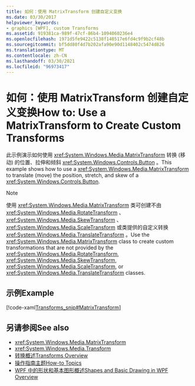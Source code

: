 ```yaml
---
title: 如何：使用 MatrixTransform 创建自定义变换
ms.date: 03/30/2017
helpviewer_keywords:
- graphics [WPF], custom Transforms
ms.assetid: 919381ca-989f-47cf-86b4-1094060236e4
ms.openlocfilehash: 1971d5fe9422c5138f140517e6fd4c9f9b2cf48b
ms.sourcegitcommit: bf5dd80f4d7b202afa90e90d1148402c5474d826
ms.translationtype: MT
ms.contentlocale: zh-CN
ms.lasthandoff: 03/30/2021
ms.locfileid: "96973417"
---
```

# <a name="how-to-use-a-matrixtransform-to-create-custom-transforms"></a><span data-ttu-id="ecc2b-102">如何：使用 MatrixTransform 创建自定义变换</span><span class="sxs-lookup"><span data-stu-id="ecc2b-102">How to: Use a MatrixTransform to Create Custom Transforms</span></span>
<span data-ttu-id="ecc2b-103">此示例演示如何使用 <xref:System.Windows.Media.MatrixTransform> 转换 (移动) 的位置、拉伸和倾斜 <xref:System.Windows.Controls.Button> 。</span><span class="sxs-lookup"><span data-stu-id="ecc2b-103">This example shows how to use a <xref:System.Windows.Media.MatrixTransform> to translate (move) the position, stretch, and skew of a <xref:System.Windows.Controls.Button>.</span></span>  
  
> [!NOTE]
> <span data-ttu-id="ecc2b-104">使用 <xref:System.Windows.Media.MatrixTransform> 类可创建不由 <xref:System.Windows.Media.RotateTransform> 、 <xref:System.Windows.Media.SkewTransform> 、 <xref:System.Windows.Media.ScaleTransform> 或类提供的自定义转换 <xref:System.Windows.Media.TranslateTransform> 。</span><span class="sxs-lookup"><span data-stu-id="ecc2b-104">Use the <xref:System.Windows.Media.MatrixTransform> class to create custom transformations that are not provided by the <xref:System.Windows.Media.RotateTransform>, <xref:System.Windows.Media.SkewTransform>, <xref:System.Windows.Media.ScaleTransform>, or <xref:System.Windows.Media.TranslateTransform> classes.</span></span>  
  
## <a name="example"></a><span data-ttu-id="ecc2b-105">示例</span><span class="sxs-lookup"><span data-stu-id="ecc2b-105">Example</span></span>  
 [!code-xaml[Transforms_snip#MatrixTransform](~/samples/snippets/csharp/VS_Snippets_Wpf/Transforms_snip/CS/MatrixTransformExample.xaml#matrixtransform)]  
  
## <a name="see-also"></a><span data-ttu-id="ecc2b-106">另请参阅</span><span class="sxs-lookup"><span data-stu-id="ecc2b-106">See also</span></span>

- <xref:System.Windows.Media.MatrixTransform>
- <xref:System.Windows.Media.Transform>
- [<span data-ttu-id="ecc2b-107">转换概述</span><span class="sxs-lookup"><span data-stu-id="ecc2b-107">Transforms Overview</span></span>](transforms-overview.md)
- [<span data-ttu-id="ecc2b-108">操作指南主题</span><span class="sxs-lookup"><span data-stu-id="ecc2b-108">How-to Topics</span></span>](transformations-how-to-topics.md)
- [<span data-ttu-id="ecc2b-109">WPF 中的形状和基本图形概述</span><span class="sxs-lookup"><span data-stu-id="ecc2b-109">Shapes and Basic Drawing in WPF Overview</span></span>](shapes-and-basic-drawing-in-wpf-overview.md)
